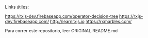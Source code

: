 Links útiles:

https://rxjs-dev.firebaseapp.com/operator-decision-tree
https://rxjs-dev.firebaseapp.com/
http://learnrxjs.io
https://rxmarbles.com/ 


Para correr este repositorio, leer ORIGINAL.README.md